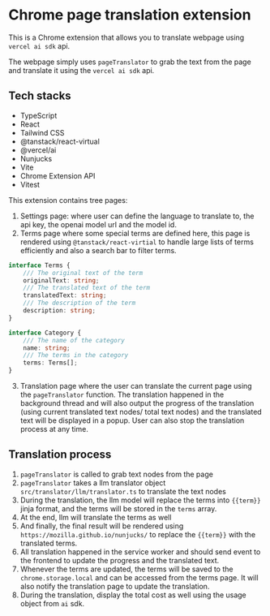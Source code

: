 # Chrome page translation extension

This is a Chrome extension that allows you to translate webpage using `vercel ai sdk` api.

The webpage simply uses `pageTranslator` to grab the text from the page and translate it using the `vercel ai sdk` api.

## Tech stacks
- TypeScript
- React
- Tailwind CSS
- @tanstack/react-virtual
- @vercel/ai
- Nunjucks
- Vite
- Chrome Extension API
- Vitest

This extension contains tree pages:

1. Settings page: where user can define the language to translate to, the api key, the openai model url and the model id.
2. Terms page where some special terms are defined here, this page is rendered using `@tanstack/react-virtial` to handle large lists of terms efficiently and also a search bar to filter terms.
```typescript
interface Terms {
    /// The original text of the term
    originalText: string;
    /// The translated text of the term
    translatedText: string;
    /// The description of the term
    description: string;
}

interface Category {
    /// The name of the category
    name: string;
    /// The terms in the category
    terms: Terms[];
}
```
3. Translation page where the user can translate the current page using the `pageTranslator` function. The translation happened in the background thread and will also output the progress of the translation (using current translated text nodes/ total text nodes) 
   and the translated text will be displayed in a popup. User can also stop the translation process at any time.

## Translation process

1. `pageTranslator` is called to grab text nodes from the page
2. `pageTranslator` takes a llm translator object `src/translator/llm/translator.ts` to translate the text nodes
3. During the translation, the llm model will replace the terms into `{{term}}` jinja format, and the terms will be stored in the `terms` array.
4. At the end, llm will translate the terms as well
5. And finally, the final result will be rendered using `https://mozilla.github.io/nunjucks/` to replace the `{{term}}` with the translated terms.
6. All translation happened in the service worker and should send event to the frontend to update the progress and the translated text.
7. Whenever the terms are updated, the terms will be saved to the `chrome.storage.local` and can be accessed from the terms page. It will also notify the translation page to update the translation.
8. During the translation, display the total cost as well using the usage object from `ai` sdk.